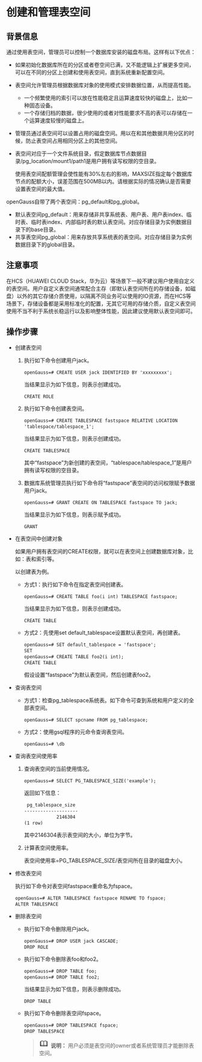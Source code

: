 # 创建和管理表空间<a name="ZH-CN_TOPIC_0289900987"></a>

## 背景信息<a name="zh-cn_topic_0283137616_zh-cn_topic_0237120297_zh-cn_topic_0059778849_saaab96d21e01450bb4a62113d37a03c7"></a>

通过使用表空间，管理员可以控制一个数据库安装的磁盘布局。这样有以下优点：

-   如果初始化数据库所在的分区或者卷空间已满，又不能逻辑上扩展更多空间，可以在不同的分区上创建和使用表空间，直到系统重新配置空间。

-   表空间允许管理员根据数据库对象的使用模式安排数据位置，从而提高性能。
    -   一个频繁使用的索引可以放在性能稳定且运算速度较快的磁盘上，比如一种固态设备。
    -   一个存储归档的数据，很少使用的或者对性能要求不高的表可以存储在一个运算速度较慢的磁盘上。


-   管理员通过表空间可以设置占用的磁盘空间。用以在和其他数据共用分区的时候，防止表空间占用相同分区上的其他空间。
-   表空间对应于一个文件系统目录，假定数据库节点数据目录/pg\_location/mount1/path1是用户拥有读写权限的空目录。

    使用表空间配额管理会使性能有30%左右的影响，MAXSIZE指定每个数据库节点的配额大小，误差范围在500MB以内。请根据实际的情况确认是否需要设置表空间的最大值。


openGauss自带了两个表空间：pg\_default和pg\_global。

-   默认表空间pg\_default：用来存储非共享系统表、用户表、用户表index、临时表、临时表index、内部临时表的默认表空间。对应存储目录为实例数据目录下的base目录。
-   共享表空间pg\_global：用来存放共享系统表的表空间。对应存储目录为实例数据目录下的global目录。

## 注意事项<a name="section03301347122915"></a>

在HCS（HUAWEI CLOUD Stack，华为云）等场景下一般不建议用户使用自定义的表空间。用户自定义表空间通常配合主存（即默认表空间所在的存储设备，如磁盘）以外的其它存储介质使用，以隔离不同业务可以使用的IO资源，而在HCS等场景下，存储设备都是采用标准化的配置，无其它可用的存储介质，自定义表空间使用不当不利于系统长稳运行以及影响整体性能，因此建议使用默认表空间即可。

## 操作步骤<a name="zh-cn_topic_0283137616_zh-cn_topic_0237120297_zh-cn_topic_0059778849_se40504a685a14d718e41d4f669a4ddca"></a>

-   创建表空间
    1.  执行如下命令创建用户jack。

        ```
        openGauss=# CREATE USER jack IDENTIFIED BY 'xxxxxxxxx';
        ```

        当结果显示为如下信息，则表示创建成功。

        ```
        CREATE ROLE
        ```

    2.  执行如下命令创建表空间。

        ```
        openGauss=# CREATE TABLESPACE fastspace RELATIVE LOCATION 'tablespace/tablespace_1';
        ```

        当结果显示为如下信息，则表示创建成功。

        ```
        CREATE TABLESPACE
        ```

        其中“fastspace”为新创建的表空间，“tablespace/tablespace\_1”是用户拥有读写权限的空目录。

    3.  数据库系统管理员执行如下命令将“fastspace”表空间的访问权限赋予数据用户jack。

        ```
        openGauss=# GRANT CREATE ON TABLESPACE fastspace TO jack;
        ```

        当结果显示为如下信息，则表示赋予成功。

        ```
        GRANT
        ```



-   在表空间中创建对象

    如果用户拥有表空间的CREATE权限，就可以在表空间上创建数据库对象，比如：表和索引等。

    以创建表为例。

    -   方式1：执行如下命令在指定表空间创建表。

        ```
        openGauss=# CREATE TABLE foo(i int) TABLESPACE fastspace;
        ```

        当结果显示为如下信息，则表示创建成功。

        ```
        CREATE TABLE
        ```

    -   方式2：先使用set default\_tablespace设置默认表空间，再创建表。

        ```
        openGauss=# SET default_tablespace = 'fastspace';
        SET
        openGauss=# CREATE TABLE foo2(i int);
        CREATE TABLE
        ```

        假设设置“fastspace”为默认表空间，然后创建表foo2。


-   查询表空间
    -   方式1：检查pg\_tablespace系统表。如下命令可查到系统和用户定义的全部表空间。

        ```
        openGauss=# SELECT spcname FROM pg_tablespace;
        ```

    -   方式2：使用gsql程序的元命令查询表空间。

        ```
        openGauss=# \db
        ```


-   查询表空间使用率
    1.  查询表空间的当前使用情况。

        ```
        openGauss=# SELECT PG_TABLESPACE_SIZE('example');
        ```

        返回如下信息：

        ```
         pg_tablespace_size 
        --------------------
                    2146304
        (1 row)
        ```

        其中2146304表示表空间的大小，单位为字节。

    2.  计算表空间使用率。

        表空间使用率=PG\_TABLESPACE\_SIZE/表空间所在目录的磁盘大小。


-   修改表空间

    执行如下命令对表空间fastspace重命名为fspace。

    ```
    openGauss=# ALTER TABLESPACE fastspace RENAME TO fspace;
    ALTER TABLESPACE
    ```

-   删除表空间
    -   执行如下命令删除用户jack。

        ```
        openGauss=# DROP USER jack CASCADE;
        DROP ROLE
        ```

    -   执行如下命令删除表foo和foo2。

        ```
        openGauss=# DROP TABLE foo;
        openGauss=# DROP TABLE foo2;
        ```

        当结果显示为如下信息，则表示删除成功。

        ```
        DROP TABLE
        ```

    -   执行如下命令删除表空间fspace。

        ```
        openGauss=# DROP TABLESPACE fspace;
        DROP TABLESPACE
        ```

        >![](public_sys-resources/icon-note.png) **说明：** 
        >用户必须是表空间的owner或者系统管理员才能删除表空间。



